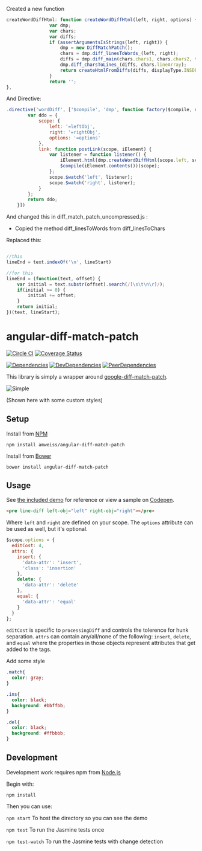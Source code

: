 
Created a new function


```javascript
createWordDiffHtml: function createWordDiffHtml(left, right, options) {
				var dmp;
				var chars;
				var diffs;
				if (assertArgumentsIsStrings(left, right)) {
					dmp = new DiffMatchPatch();
					chars = dmp.diff_linesToWords_(left, right);
					diffs = dmp.diff_main(chars.chars1, chars.chars2, false);
					dmp.diff_charsToLines_(diffs, chars.lineArray);
					return createHtmlFromDiffs(diffs, displayType.INSDEL, options);
				}
				return '';
},
```
And Directive:
```javascript
.directive('wordDiff', ['$compile', 'dmp', function factory($compile, dmp) {
		var ddo = {
			scope: {
				left: '=leftObj',
				right: '=rightObj',
				options: '=options'
			},
			link: function postLink(scope, iElement) {
				var listener = function listener() {
					iElement.html(dmp.createWordDiffHtml(scope.left, scope.right, scope.options));
					$compile(iElement.contents())(scope);
				};
				scope.$watch('left', listener);
				scope.$watch('right', listener);
			}
		};
		return ddo;
	}])
```

And changed this in diff_match_patch_uncompressed.js :

- Copied the method diff_linesToWords from diff_linesToChars

Replaced this:

```javascript

//this
lineEnd = text.indexOf('\n', lineStart)

//for this
lineEnd = (function(text, offset) {
    var initial = text.substr(offset).search(/[\s\t\n\r]/);
    if(initial >= 0) {
        initial += offset;
    }
    return initial;
})(text, lineStart);

```


angular-diff-match-patch
========================
[![Circle CI](https://circleci.com/gh/amweiss/angular-diff-match-patch.svg?style=svg)](https://circleci.com/gh/amweiss/angular-diff-match-patch) [![Coverage Status](https://coveralls.io/repos/github/amweiss/angular-diff-match-patch/badge.svg?branch=master)](https://coveralls.io/github/amweiss/angular-diff-match-patch?branch=master)

[![Dependencies](https://david-dm.org/amweiss/angular-diff-match-patch.svg)](https://david-dm.org/amweiss/angular-diff-match-patch/#info=dependencies&view=table) [![DevDependencies](https://david-dm.org/amweiss/angular-diff-match-patch/dev-status.svg)](https://david-dm.org/amweiss/angular-diff-match-patch/#info=devDependencies&view=table) [![PeerDependencies](https://david-dm.org/amweiss/angular-diff-match-patch/peer-status.svg)](https://david-dm.org/amweiss/angular-diff-match-patch/#info=peerDependencies&view=table)

This library is simply a wrapper around [google-diff-match-patch](https://code.google.com/p/google-diff-match-patch/).

![Simple](http://amweiss.github.io/angular-diff-match-patch/simple.png)

(Shown here with some custom styles)

Setup
-----

Install from [NPM](http://npmjs.com)

`npm install amweiss/angular-diff-match-patch`

Install from [Bower](http://bower.io/)

`bower install angular-diff-match-patch`

Usage
-----

See [the included demo](http://amweiss.github.io/angular-diff-match-patch/) for reference or view a sample on [Codepen](http://codepen.io/amweiss/pen/grXNPm).

```html
<pre line-diff left-obj="left" right-obj="right"></pre>
```

Where `left` and `right` are defined on your scope.  The `options` attribute can be used as well, but it's optional.

```javascript
$scope.options = {
  editCost: 4,
  attrs: {
    insert: {
      'data-attr': 'insert',
      'class': 'insertion'
    },
    delete: {
      'data-attr': 'delete'
    },
    equal: {
      'data-attr': 'equal'
    }
  }
};
```

`editCost` is specific to `processingDiff` and controls the tolerence for hunk separation.  `attrs` can contain any/all/none of the following: `insert`, `delete`, and `equal` where the properties in those objects represent attributes that get added to the tags.

Add some style
```css
.match{
  color: gray;
}

.ins{
  color: black;
  background: #bbffbb;
}

.del{
  color: black;
  background: #ffbbbb;
}
```

Development
-----

Development work requires npm from [Node.js](http://nodejs.org/)

Begin with:

`npm install`

Then you can use:

`npm start` To host the directory so you can see the demo

`npm test` To run the Jasmine tests once

`npm test-watch` To run the Jasmine tests with change detection
